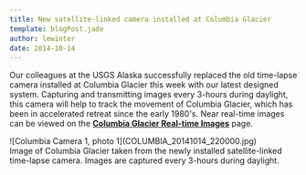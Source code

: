 ```yaml
---
title: New satellite-linked camera installed at Columbia Glacier
template: blogPost.jade
author: lewinter
date: 2014-10-14
---
```


Our colleagues at the USGS Alaska successfully replaced the old time-lapse camera installed at Columbia Glacier this week with our latest designed system. Capturing and transmitting images every 3-hours during daylight, this camera will help to track the movement of Columbia Glacier, which has been in accelerated retreat since the early 1980's. Near real-time images can be viewed on the **[Columbia Glacier Real-time Images](\locations/columbia/realtime-images.html)** page.

<span class="more"></span>

<div class="row">
  <div class="col-md-12">
  <div class="thumbnail tight">
    ![Columbia Camera 1, photo 1](COLUMBIA_20141014_220000.jpg)
    <div class="caption">
	Image of Columbia Glacier taken from the newly installed satellite-linked time-lapse camera. Images are captured every 3-hours during daylight.
    </div>
  </div>
  </div>
</div>
